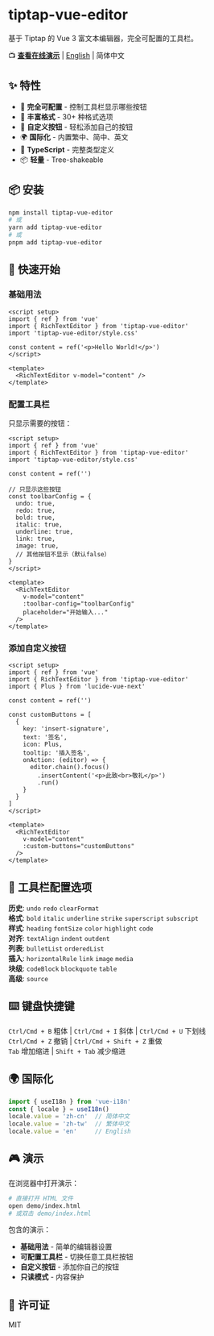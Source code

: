# tiptap-vue-editor

基于 Tiptap 的 Vue 3 富文本编辑器，完全可配置的工具栏。

📺 **[查看在线演示](demo/)** | [English](./README.md) | 简体中文

## ✨ 特性

- 🔧 **完全可配置** - 控制工具栏显示哪些按钮
- 🎨 **丰富格式** - 30+ 种格式选项
- 🎯 **自定义按钮** - 轻松添加自己的按钮
- 🌍 **国际化** - 内置繁中、简中、英文
- 💪 **TypeScript** - 完整类型定义
- 📦 **轻量** - Tree-shakeable

## 📦 安装

```bash
npm install tiptap-vue-editor
# 或
yarn add tiptap-vue-editor
# 或
pnpm add tiptap-vue-editor
```

## 🚀 快速开始

### 基础用法

```vue
<script setup>
import { ref } from 'vue'
import { RichTextEditor } from 'tiptap-vue-editor'
import 'tiptap-vue-editor/style.css'

const content = ref('<p>Hello World!</p>')
</script>

<template>
  <RichTextEditor v-model="content" />
</template>
```

### 配置工具栏

只显示需要的按钮：

```vue
<script setup>
import { ref } from 'vue'
import { RichTextEditor } from 'tiptap-vue-editor'
import 'tiptap-vue-editor/style.css'

const content = ref('')

// 只显示这些按钮
const toolbarConfig = {
  undo: true,
  redo: true,
  bold: true,
  italic: true,
  underline: true,
  link: true,
  image: true,
  // 其他按钮不显示（默认false）
}
</script>

<template>
  <RichTextEditor 
    v-model="content" 
    :toolbar-config="toolbarConfig"
    placeholder="开始输入..."
  />
</template>
```

### 添加自定义按钮

```vue
<script setup>
import { ref } from 'vue'
import { RichTextEditor } from 'tiptap-vue-editor'
import { Plus } from 'lucide-vue-next'

const content = ref('')

const customButtons = [
  {
    key: 'insert-signature',
    text: '签名',
    icon: Plus,
    tooltip: '插入签名',
    onAction: (editor) => {
      editor.chain().focus()
        .insertContent('<p>此致<br>敬礼</p>')
        .run()
    }
  }
]
</script>

<template>
  <RichTextEditor 
    v-model="content"
    :custom-buttons="customButtons"
  />
</template>
```

## 🎯 工具栏配置选项

**历史**: `undo` `redo` `clearFormat`  
**格式**: `bold` `italic` `underline` `strike` `superscript` `subscript`  
**样式**: `heading` `fontSize` `color` `highlight` `code`  
**对齐**: `textAlign` `indent` `outdent`  
**列表**: `bulletList` `orderedList`  
**插入**: `horizontalRule` `link` `image` `media`  
**块级**: `codeBlock` `blockquote` `table`  
**高级**: `source`

## ⌨️ 键盘快捷键

`Ctrl/Cmd + B` 粗体 | `Ctrl/Cmd + I` 斜体 | `Ctrl/Cmd + U` 下划线  
`Ctrl/Cmd + Z` 撤销 | `Ctrl/Cmd + Shift + Z` 重做  
`Tab` 增加缩进 | `Shift + Tab` 减少缩进

## 🌍 国际化

```javascript
import { useI18n } from 'vue-i18n'
const { locale } = useI18n()
locale.value = 'zh-cn'  // 简体中文
locale.value = 'zh-tw'  // 繁体中文
locale.value = 'en'     // English
```

## 🎮 演示

在浏览器中打开演示：

```bash
# 直接打开 HTML 文件
open demo/index.html
# 或双击 demo/index.html
```

包含的演示：
- **基础用法** - 简单的编辑器设置
- **可配置工具栏** - 切换任意工具栏按钮
- **自定义按钮** - 添加你自己的按钮
- **只读模式** - 内容保护

## 📄 许可证

MIT


